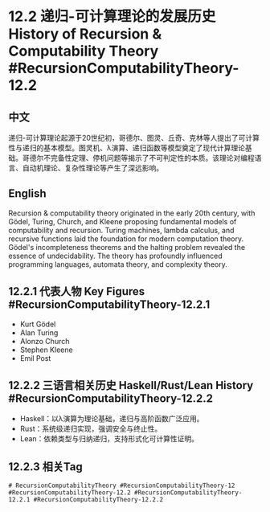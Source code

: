 # 12.2 递归-可计算理论的发展历史 History of Recursion & Computability Theory #RecursionComputabilityTheory-12.2

## 中文

递归-可计算理论起源于20世纪初，哥德尔、图灵、丘奇、克林等人提出了可计算性与递归的基本模型。图灵机、λ演算、递归函数等模型奠定了现代计算理论基础。哥德尔不完备性定理、停机问题等揭示了不可判定性的本质。该理论对编程语言、自动机理论、复杂性理论等产生了深远影响。

## English

Recursion & computability theory originated in the early 20th century, with Gödel, Turing, Church, and Kleene proposing fundamental models of computability and recursion. Turing machines, lambda calculus, and recursive functions laid the foundation for modern computation theory. Gödel's incompleteness theorems and the halting problem revealed the essence of undecidability. The theory has profoundly influenced programming languages, automata theory, and complexity theory.

## 12.2.1 代表人物 Key Figures #RecursionComputabilityTheory-12.2.1

- Kurt Gödel
- Alan Turing
- Alonzo Church
- Stephen Kleene
- Emil Post

## 12.2.2 三语言相关历史 Haskell/Rust/Lean History #RecursionComputabilityTheory-12.2.2

- Haskell：以λ演算为理论基础，递归与高阶函数广泛应用。
- Rust：系统级递归实现，强调安全与终止性。
- Lean：依赖类型与归纳递归，支持形式化可计算性证明。

## 12.2.3 相关Tag

`# RecursionComputabilityTheory #RecursionComputabilityTheory-12 #RecursionComputabilityTheory-12.2 #RecursionComputabilityTheory-12.2.1 #RecursionComputabilityTheory-12.2.2`

